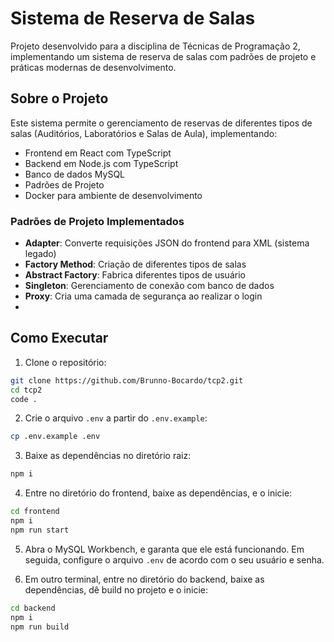 # Sistema de Reserva de Salas

Projeto desenvolvido para a disciplina de Técnicas de Programação 2, implementando um sistema de reserva de salas com padrões de projeto e práticas modernas de desenvolvimento.

## Sobre o Projeto

Este sistema permite o gerenciamento de reservas de diferentes tipos de salas (Auditórios, Laboratórios e Salas de Aula), implementando:

- Frontend em React com TypeScript
- Backend em Node.js com TypeScript
- Banco de dados MySQL
- Padrões de Projeto
- Docker para ambiente de desenvolvimento

### Padrões de Projeto Implementados

- **Adapter**: Converte requisições JSON do frontend para XML (sistema legado)
- **Factory Method**: Criação de diferentes tipos de salas
- **Abstract Factory**: Fabrica diferentes tipos de usuário
- **Singleton**: Gerenciamento de conexão com banco de dados
- **Proxy**: Cria uma camada de segurança ao realizar o login
-

## Como Executar


1. Clone o repositório:
```bash
git clone https://github.com/Brunno-Bocardo/tcp2.git
cd tcp2
code .
```

2. Crie o arquivo `.env` a partir do `.env.example`:
```bash
cp .env.example .env
```

3. Baixe as dependências no diretório raiz:
```bash
npm i
```

4. Entre no diretório do frontend, baixe as dependências, e o inicie:
```bash
cd frontend
npm i
npm run start
```

5. Abra o MySQL Workbench, e garanta que ele está funcionando. Em seguida, configure o arquivo `.env` de acordo com o seu usuário e senha.


6. Em outro terminal, entre no diretório do backend, baixe as dependências, dê build no projeto e o inicie:
```bash
cd backend
npm i
npm run build
```




